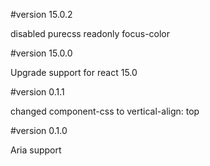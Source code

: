 #version 15.0.2

disabled purecss readonly focus-color

#version 15.0.0

Upgrade support for react 15.0

#version 0.1.1

changed component-css to vertical-align: top

#version 0.1.0

Aria support